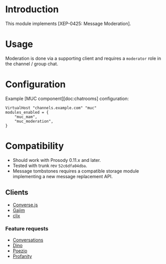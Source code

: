 # Introduction

This module implements [XEP-0425: Message Moderation].

# Usage

Moderation is done via a supporting client and requires a `moderator`
role in the channel / group chat.

# Configuration

Example [MUC component][doc:chatrooms] configuration:

``` {.lua}
VirtualHost "channels.example.com" "muc"
modules_enabled = {
    "muc_mam",
    "muc_moderation",
}
```

# Compatibility

-   Should work with Prosody 0.11.x and later.
-   Tested with trunk rev `52c6dfa04dba`.
-   Message tombstones requires a compatible storage module implementing
    a new message replacement API.

## Clients

-   [Converse.js](https://conversejs.org/)
-   [Gajim](https://dev.gajim.org/gajim/gajim/-/issues/10107)
-   [clix](https://code.zash.se/clix/rev/6c1953fbe0fa)

### Feature requests

-   [Conv](https://github.com/iNPUTmice/Conversations/issues/3722)[ersa](https://github.com/iNPUTmice/Conversations/issues/3920)[tions](https://github.com/iNPUTmice/Conversations/issues/4227)
-   [Dino](https://github.com/dino/dino/issues/1133)
-   [Poezio](https://lab.louiz.org/poezio/poezio/-/issues/3543)
-   [Profanity](https://github.com/profanity-im/profanity/issues/1336)
